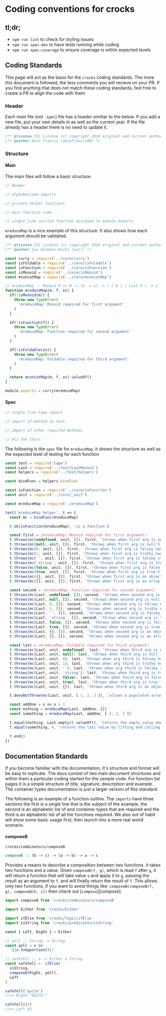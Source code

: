 # Coding conventions for crocks

## tl;dr;

* `npm run lint` to check for styling issues
* `npm run spec:dev` to have tests running while coding
* `npm run spec:coverage` to ensure coverage is within expected levels

## Coding Standards

This page will act as the basis for the `crocks` coding standards. The more this document is followed, the less comments you will recieve on your PR. If you find anything that does not match these coding standards, feel free to create a PR to align the code with them

### Header

Each main file (not `.spec`) file has a header similiar to the below. If you add a new file, put your own details in as well as the current year. If the file already has a header there is no need to update it.

```javascript
/** @license ISC License (c) copyright 2019 original and current authors */
/** @author Dale Francis (dalefrancis88) */
```

### Structure

#### Main
The main files will follow a basic structure. 

```javascript
// Header

// alphabetized imports

// private helper functions

// main function code

// single line curried function assigned to module.exports 
```

`mreduceMap` is a nice example of this structure. It also shows how each argument should be validated.

```javascript
/** @license ISC License (c) copyright 2016 original and current authors */
/** @author Ian Hofmann-Hicks (evil) */

const curry = require('../core/curry')
const isFoldable = require('../core/isFoldable')
const isFunction = require('../core/isFunction')
const isMonoid = require('../core/isMonoid')
const mconcatMap = require('../core/mconcatMap')

// mreduceMap :: Monoid M => M -> (b -> a) -> ( [ b ] | List b ) -> a
function mreduceMap(m, f, xs) {
  if(!isMonoid(m)) {
    throw new TypeError(
      'mreduceMap: Monoid required for first argument'
    )
  }

  if(!isFunction(f)) {
    throw new TypeError(
      'mreduceMap: Function required for second argument'
    )
  }

  if(!isFoldable(xs)) {
    throw new TypeError(
      'mreduceMap: Foldable required for third argument'
    )
  }

  return mconcatMap(m, f, xs).valueOf()
}

module.exports = curry(mreduceMap)
```

#### Spec

```javascript
// single line tape import

// import of method to test

// import of other required methods

// All the tests
```

The following is the `spec` file for `mreduceMap`. It shows the structure as well as the expected level of testing for each function

```javascript
const test = require('tape')
const Last = require('../test/LastMonoid')
const helpers = require('../test/helpers')

const bindFunc = helpers.bindFunc

const isFunction = require('../core/isFunction')
const unit = require('../core/_unit')

const mreduceMap = require('./mreduceMap')

test('mreduceMap helper', t => {
  const mc = bindFunc(mreduceMap)

  t.ok(isFunction(mreduceMap), 'is a function')

  const first = /mreduceMap: Monoid required for first argument/
  t.throws(mc(undefined, unit, []), first, 'throws when first arg is undefined')
  t.throws(mc(null, unit, []), first, 'throws when first arg is null')
  t.throws(mc(0, unit, []), first, 'throws when first arg is falsey number')
  t.throws(mc(1, unit, []), first, 'throws when first arg is truthy number')
  t.throws(mc('', unit, []), first, 'throws when first arg is falsey string')
  t.throws(mc('string', unit, []), first, 'throws when first arg is truthy string')
  t.throws(mc(false, unit, []), first, 'throws when first arg is false')
  t.throws(mc(true, unit, []), first, 'throws when first arg is true')
  t.throws(mc({}, unit, []), first, 'throws when first arg is an object')
  t.throws(mc([], unit, []), first, 'throws when first arg is an array')

  const second = /mreduceMap: Function required for second argument/
  t.throws(mc(Last, undefined, []), second, 'throws when second arg is undefined')
  t.throws(mc(Last, null, []), second, 'throws when second arg is null')
  t.throws(mc(Last, 0, []), second, 'throws when second arg is falsey number')
  t.throws(mc(Last, 1, []), second, 'throws when second arg is truthy number')
  t.throws(mc(Last, '', []), second, 'throws when second arg is falsey string')
  t.throws(mc(Last, 'string', []), second, 'throws when second arg is truthy string')
  t.throws(mc(Last, false, []), second, 'throws when second arg is false')
  t.throws(mc(Last, true, []), second, 'throws when second arg is true')
  t.throws(mc(Last, {}, []), second, 'throws when second arg is an object')
  t.throws(mc(Last, [], []), second, 'throws when second arg is an array')

  const last = /mreduceMap: Foldable required for third argument/
  t.throws(mc(Last, unit, undefined), last, 'throws when third arg is undefined')
  t.throws(mc(Last, unit, null), last, 'throws when third arg is null')
  t.throws(mc(Last, unit, 0), last, 'throws when arg third is falsey number')
  t.throws(mc(Last, unit, 1), last, 'throws when arg third is truthy number')
  t.throws(mc(Last, unit, ''), last, 'throws when arg third is falsey string')
  t.throws(mc(Last, unit, 'string'), last, 'throws when third arg is truthy string')
  t.throws(mc(Last, unit, false), last, 'throws when third arg is false')
  t.throws(mc(Last, unit, true), last, 'throws when third arg is true')
  t.throws(mc(Last, unit, {}), last, 'throws when third arg is an object')

  t.doesNotThrow(mc(Last, unit, [ 1, 2, 3 ]), 'allows a populated array as second argument')

  const addOne = x => x + 1
  const nothing = mreduceMap(Last, addOne, [])
  const something = mreduceMap(Last, addOne, [ 1, 2, 3 ])

  t.equal(nothing, Last.empty().valueOf(), 'returns the empty value when passed an empty array')
  t.equal(something, 4, 'returns the last value by lifting and calling concat on each after running through map function')

  t.end()
})
```

## Documentation Standards

If you become familiar with the documentation, it's structure and format will be easy to replicate. The docs consist of two main document structures and within them a particular coding started for the sample code. For function list pages it is a simple structure of title, signature, description and example. The container types documentation is just a larger version of this standard.

The following is an example of a function outline. The `imports` have three sections the first is a single line that is the subject of the example, the second is an alphabetic list of and container types that are required and the third is an alphabetic list of all the functions required. We also out of habit will show some basic usage first, then launch into a more real world scenario.

#### composeB

`crocks/combinators/composeB`

```haskell
composeB :: (b -> c) -> (a -> b) -> a -> c
```

Provides a means to describe a composition between two functions. it takes two
functions and a value. Given `composeB(f, g)`, which is read `f` after `g`, it
will return a function that will take value `a` and apply it to `g`, passing the
result as an argument to `f`, and will finally return the result of `f`. This
allows only two functions, if you want to avoid things like:
`composeB(composeB(f, g), composeB(h, i))` then check
out [`compose`][compose].

```javascript
import composeB from 'crocks/combinators/composeB'

import Either from 'crocks/Either'

import ifElse from 'crocks/logic/ifElse'
import isString from 'crocks/predicates/isString'

const { Left, Right } = Either

// yell :: String -> String
const yell = x =>
  `${x.toUpperCase()}!`

// safeYell :: a -> Either a String
const safeYell =  ifElse(
  isString,
  composeB(Right, yell),
  Left
)

safeYell('quite')
//=> Right "QUITE!"

safeYell(42)
//=> Left 42
```

